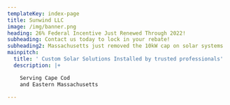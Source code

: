 ```yaml
---
templateKey: index-page
title: Sunwind LLC
image: /img/banner.png
heading: 26% Federal Incentive Just Renewed Through 2022!
subheading: Contact us today to lock in your rebate!
subheading2: Massachusetts just removed the 10kW cap on solar systems
mainpitch:
  title: ' Custom Solar Solutions Installed by trusted professionals'
  description: |+

    Serving Cape Cod
    and Eastern Massachusetts

---
```

